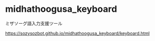# midhathoogusa_keyboard
ミザソーグ語入力支援ツール

https://sozysozbot.github.io/midhathoogusa_keyboard/keyboard.html
